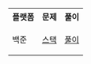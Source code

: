 <table>
<tr>
<th>플랫폼</th>
<th>문제</th>
<th>풀이</th>
</tr>

<tr>
<td>백준</td>
<td>

[스택](https://www.acmicpc.net/problem/10828)</td>

<td>

[풀이](./baekjoon_10808.js)</td>

</tr>

</table>
